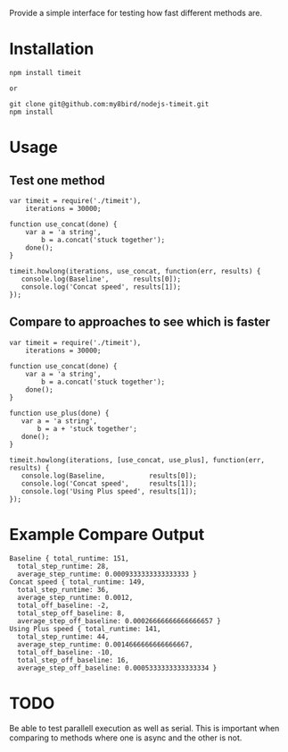 Provide a simple interface for testing how fast different methods are.

Installation
============
    npm install timeit
    
    or
    
    git clone git@github.com:my8bird/nodejs-timeit.git
    npm install


Usage
=====

Test one method
---------------

    var timeit = require('./timeit'),
        iterations = 30000;

    function use_concat(done) {
        var a = 'a string',
            b = a.concat('stuck together');
        done();
    }

    timeit.howlong(iterations, use_concat, function(err, results) {
       console.log(Baseline',      results[0]);
       console.log('Concat speed', results[1]);
    });


Compare to approaches to see which is faster
--------------------------------------------

    var timeit = require('./timeit'),
        iterations = 30000;

    function use_concat(done) {
        var a = 'a string',
            b = a.concat('stuck together');
        done();
    }

    function use_plus(done) {
       var a = 'a string',
           b = a + 'stuck together';
       done();
    }

    timeit.howlong(iterations, [use_concat, use_plus], function(err, results) {
       console.log(Baseline,           results[0]);
       console.log('Concat speed',     results[1]);
       console.log('Using Plus speed', results[1]);
    });


Example Compare Output
=============

    Baseline { total_runtime: 151,
      total_step_runtime: 28,
      average_step_runtime: 0.0009333333333333333 }
    Concat speed { total_runtime: 149,
      total_step_runtime: 36,
      average_step_runtime: 0.0012,
      total_off_baseline: -2,
      total_step_off_baseline: 8,
      average_step_off_baseline: 0.00026666666666666657 }
    Using Plus speed { total_runtime: 141,
      total_step_runtime: 44,
      average_step_runtime: 0.0014666666666666667,
      total_off_baseline: -10,
      total_step_off_baseline: 16,
      average_step_off_baseline: 0.0005333333333333334 }


TODO
====
Be able to test parallell execution as well as serial.  This is important when comparing to methods where one is async and the other is not.
